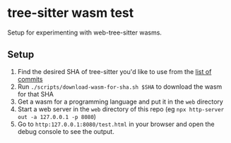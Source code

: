# tree-sitter wasm test

Setup for experimenting with web-tree-sitter wasms.

## Setup

1. Find the desired SHA of tree-sitter you'd like to use from the [list of commits](https://github.com/tree-sitter/tree-sitter/commits/master)
2. Run `./scripts/download-wasm-for-sha.sh $SHA` to download the wasm for that SHA
3. Get a wasm for a programming language and put it in the `web` directory
4. Start a web server in the `web` directory of this repo (eg `npx http-server out -a 127.0.0.1 -p 8080`)
5. Go to `http:127.0.0.1:8080/test.html` in your browser and open the debug console to see the output.

